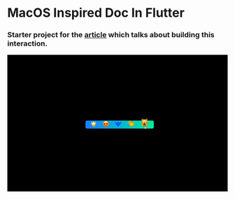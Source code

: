 # MacOS Inspired Doc In Flutter

### Starter project for the [article](https://medium.com/@TakRutvik) which talks about building this interaction.

<img src='./assets/preview.gif' >

